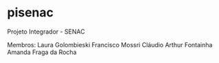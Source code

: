 # pisenac
Projeto Integrador - SENAC

Membros:
Laura Golombieski
Francisco Mossri
Cláudio Arthur Fontainha
Amanda Fraga da Rocha
